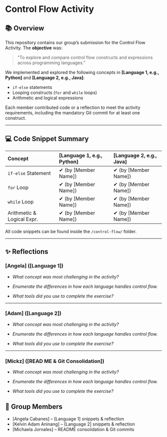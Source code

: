# Control Flow Activity

## 📚 Overview
This repository contains our group’s submission for the Control Flow Activity. The **objective** was:
> "To explore and compare control flow constructs and expressions across programming languages."

We implemented and explored the following concepts in **[Language 1, e.g., Python]** and **[Language 2, e.g., Java]**:

- `if-else` statements
- Looping constructs (`for` and `while` loops)
- Arithmetic and logical expressions

Each member contributed code or a reflection to meet the activity requirements, including the mandatory Git commit for at least one construct.

---

## 💻 Code Snippet Summary

| Concept | [Language 1, e.g., Python] | [Language 2, e.g., Java] |
|:--------------------------|:------------------------------|:---------------------------|
| `if-else` Statement | ✔ (by [Member Name]) | ✔ (by [Member Name]) |
| `for` Loop | ✔ (by [Member Name]) | ✔ (by [Member Name]) |
| `while` Loop | ✔ (by [Member Name]) | ✔ (by [Member Name]) |
| Arithmetic & Logical Expr. | ✔ (by [Member Name]) | ✔ (by [Member Name]) |

All code snippets can be found inside the `/control-flow/` folder.

---

## ✨ Reflections

### [Angela] ([Language 1])

* *What concept was most challenging in the activity?*


* *Enumerate the differences in how each language handles control flow.*


* *What tools did you use to complete the exercise?*

---

### [Adam] ([Language 2])


* *What concept was most challenging in the activity?*


* *Enumerate the differences in how each language handles control flow.*


* *What tools did you use to complete the exercise?*

---

### [Mickz] ([READ ME & Git Consolidation])


* *What concept was most challenging in the activity?*


* *Enumerate the differences in how each language handles control flow.*


* *What tools did you use to complete the exercise?*


## 👥 Group Members
- [Angela Cabanes] – [Language 1] snippets & reflection
- [Kelvin Adam Aninang] – [Language 2] snippets & reflection
- [Michaela Jornales] – README consolidation & Git commits
